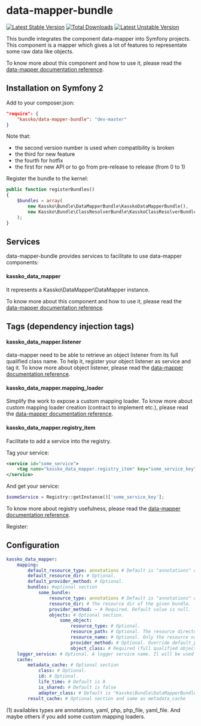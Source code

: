 data-mapper-bundle
==================

[![Latest Stable Version](https://poser.pugx.org/kassko/data-mapper-bundle/v/stable.png)](https://packagist.org/packages/kassko/data-mapper-bundle)
[![Total Downloads](https://poser.pugx.org/kassko/data-mapper-bundle/downloads.png)](https://packagist.org/packages/kassko/data-mapper-bundle)
[![Latest Unstable Version](https://poser.pugx.org/kassko/data-mapper-bundle/v/unstable.png)](https://packagist.org/packages/kassko/data-mapper-bundle)

This bundle integrates the component data-mapper into Symfony projects. This component is a mapper which gives a lot of features to representate some raw data like objects.

To know more about this component and how to use it, please read the [data-mapper documentation reference](https://github.com/kassko/data-mapper/blob/master/README.md).

Installation on Symfony 2
----------------

Add to your composer.json:
```json
"require": {
    "kassko/data-mapper-bundle": "dev-master"
}
```

Note that:
* the second version number is used when compatibility is broken
* the third for new feature
* the fourth for hotfix
* the first for new API or to go from pre-release to release (from 0 to 1)

Register the bundle to the kernel:
```php
public function registerBundles()
{
    $bundles = array(
        new Kassko\Bundle\DataMapperBundle\KasskoDataMapperBundle(),
        new Kassko\Bundle\ClassResolverBundle\KasskoClassResolverBundle(),
    );
}
```

Services
----------
data-mapper-bundle provides services to facilitate to use data-mapper components:

#### kassko_data_mapper ####
It represents a Kassko\DataMapper\DataMapper instance.

To know more about this component and how to use it, please read the [data-mapper documentation reference](https://github.com/kassko/data-mapper/blob/master/README.md).


Tags (dependency injection tags)
----------
#### kassko_data_mapper.listener ####
data-mapper need to be able to retrieve an object listener from its full qualified class name. To help it, register your object listener as service and tag it.
To know more about object listener, please read the [data-mapper documentation reference](https://github.com/kassko/data-mapper/blob/master/README.md).

#### kassko_data_mapper.mapping_loader ####
Simplify the work to expose a custom mapping loader.
To know more about custom mapping loader creation (contract to implement etc.), please read the [data-mapper documentation reference](https://github.com/kassko/data-mapper/blob/master/README.md).

#### kassko_data_mapper.registry_item ####
Facilitate to add a service into the registry.

Tag your service:
```xml
<service id="some_service">
    <tag name="kassko_data_mapper.registry_item" key="some_service_key">
</service>
```

And get your service:
```php
$someService = Registry::getInstance()['some_service_key'];
```
To know more about registry usefulness, please read the [data-mapper documentation reference](https://github.com/kassko/data-mapper/blob/master/README.md).

Register:

Configuration
----------
```yaml
kassko_data_mapper:
    mapping:
        default_resource_type: annotations # Default is "annotations" or other type (1).
        default_resource_dir: # Optional.
        default_provider_method: # Optional.
        bundles: #optional section
            some_bundle:
                resource_type: annotations # Default is "annotations" or other type (1).
                resource_dir: # The resource dir of the given bundle.
                provider_method: ~ # Required. Default value is null.
                objects: # Optional section.
                    some_object:
                        resource_type: # Optional.
                        resource_path: # Optional. The resource directory with the resource name. If not defined, data-mapper fallback to resource_name and prepend to it resource_dir (or default_resource_dir). So if resource_path is not defined, case resource_name and resource_dir (or default_resource_dir) must be defined.
                        resource_name: # Optional. Only the resource name (so without the directory).
                        provider_method: # Optional. Override default_provider_method.
                        object_class: # Required (full qualified object class name).
    logger_service: # Optional. A logger service name. Il will be used for logging in data-mapper component.
    cache:
        metadata_cache: # Optional section
            class: # Optional.
            id: # Optional.
            life_time: # Default is 0
            is_shared: # Default is false
            adapter_class: # Default is "Kassko\Bundle\DataMapperBundle\Adapter\Cache\DoctrineCacheAdapter"
        result_cache: # Optional section and same as metadata_cache
```
(1) availables types are annotations, yaml, php, php_file, yaml_file.
And maybe others if you add some custom mapping loaders.
